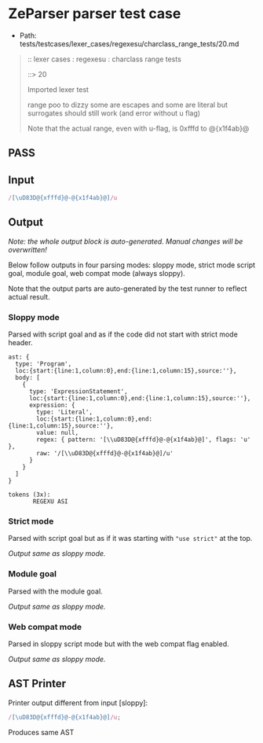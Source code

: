 # ZeParser parser test case

- Path: tests/testcases/lexer_cases/regexesu/charclass_range_tests/20.md

> :: lexer cases : regexesu : charclass range tests
>
> ::> 20
>
> Imported lexer test
>
> range poo to dizzy some are escapes and some are literal but surrogates should still work (and error without u flag)
>
> Note that the actual range, even with u-flag, is 0xfffd to @{x1f4ab}@

## PASS

## Input

`````js
/[\uD83D@{xfffd}@-@{x1f4ab}@]/u
`````

## Output

_Note: the whole output block is auto-generated. Manual changes will be overwritten!_

Below follow outputs in four parsing modes: sloppy mode, strict mode script goal, module goal, web compat mode (always sloppy).

Note that the output parts are auto-generated by the test runner to reflect actual result.

### Sloppy mode

Parsed with script goal and as if the code did not start with strict mode header.

`````
ast: {
  type: 'Program',
  loc:{start:{line:1,column:0},end:{line:1,column:15},source:''},
  body: [
    {
      type: 'ExpressionStatement',
      loc:{start:{line:1,column:0},end:{line:1,column:15},source:''},
      expression: {
        type: 'Literal',
        loc:{start:{line:1,column:0},end:{line:1,column:15},source:''},
        value: null,
        regex: { pattern: '[\\uD83D@{xfffd}@-@{x1f4ab}@]', flags: 'u' },
        raw: '/[\\uD83D@{xfffd}@-@{x1f4ab}@]/u'
      }
    }
  ]
}

tokens (3x):
       REGEXU ASI
`````

### Strict mode

Parsed with script goal but as if it was starting with `"use strict"` at the top.

_Output same as sloppy mode._

### Module goal

Parsed with the module goal.

_Output same as sloppy mode._

### Web compat mode

Parsed in sloppy script mode but with the web compat flag enabled.

_Output same as sloppy mode._

## AST Printer

Printer output different from input [sloppy]:

````js
/[\uD83D@{xfffd}@-@{x1f4ab}@]/u;
````

Produces same AST
